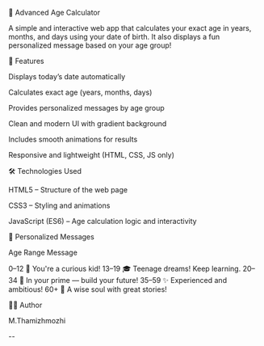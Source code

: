 🎉 Advanced Age Calculator

A simple and interactive web app that calculates your exact age in years, months, and days using your date of birth.
It also displays a fun personalized message based on your age group!



🧠 Features

   Displays today’s date automatically
        
   Calculates exact age (years, months, days)
        
   Provides personalized messages by age group
        
   Clean and modern UI with gradient background
        
   Includes smooth animations for results
        
   Responsive and lightweight (HTML, CSS, JS only)



🛠 Technologies Used

HTML5 – Structure of the web page

CSS3 – Styling and animations

JavaScript (ES6) – Age calculation logic and interactivity



💬 Personalized Messages

Age Range	Message

0–12	🧒 You're a curious kid!
13–19	🎓 Teenage dreams! Keep learning.
20–34	💪 In your prime — build your future!
35–59	✨ Experienced and ambitious!
60+	🌟 A wise soul with great stories!



🧑‍💻 Author

M.Thamizhmozhi

--
